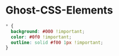 # Ghost-CSS-Elements

```css
* {
  background: #000 !important;
  color: #0f0 !important;
  outline: solid #f00 1px !important;
}
```
